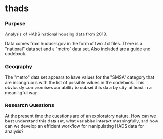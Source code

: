 # thads

### Purpose
Analysis of HADS national housing data from 2013.

Data comes from huduser.gov in the form of two .txt files. There is a "national" data set and a "metro" data set. Also included are a guide and codebook.

### Geography
The "metro" data set appears to have values for the "SMSA" category that are incongruous with the list of possible values in the codebook. This obviously compromises our ability to subset this data by city, at least in a meaningful way.

### Research Questions
At the present time the questions are of an exploratory nature. How can we best understand this data set, what variables interact meaningfully, and how can we develop an efficient workflow for manipulating HADS data for analysis?
